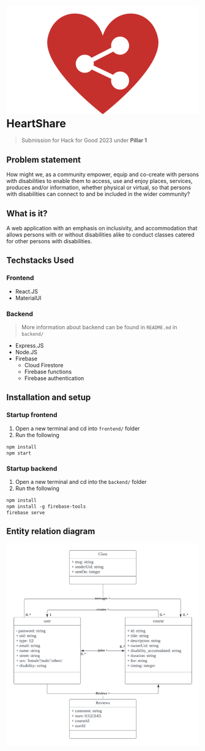 # ![Logo](./blobs/logo.png) HeartShare

> Submission for Hack for Good 2023 under **Pillar 1**

## Problem statement

How might we, as a community empower, equip and co-create with persons with disabilities to enable them to access, use and enjoy places, services, produces and/or information, whether physical or virtual, so that persons with disabilities can connect to and be included in the wider community?

## What is it?

A web application with an emphasis on inclusivity, and accommodation that allows persons with or without disabilities alike to conduct classes catered for other persons with disabilities.

## Techstacks Used

### Frontend
* React.JS
* MaterialUI

### Backend
> More information about backend can be found in `README.md` in `backend/`
* Express.JS
* Node.JS
* Firebase
    * Cloud Firestore
    * Firebase functions
    * Firebase authentication

## Installation and setup

### Startup frontend
1. Open a new terminal and cd into `frontend/` folder
1. Run the following
```
npm install
npm start
```

### Startup backend
1. Open a new terminal and cd into the `backend/` folder
1. Run the following
```
npm install
npm install -g firebase-tools
firebase serve
```

## Entity relation diagram
![erd](./blobs/erd-light.png)